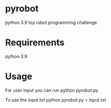 # pyrobot
python 3.9 toy robot programming challenge

# Requirements
python 3.9

# Usage
For user input you can run
python pyrobot.py

To use the input.txt
python pyrobot.py < input.txt

